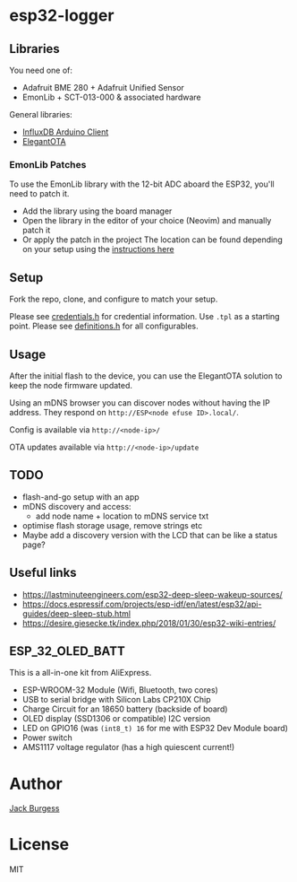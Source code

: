 # esp32-logger

## Libraries

You need one of:
 - Adafruit BME 280 + Adafruit Unified Sensor
 - EmonLib + SCT-013-000 & associated hardware

General libraries:
 - [InfluxDB Arduino Client](https://github.com/tobiasschuerg/InfluxDB-Client-for-Arduino)
 - [ElegantOTA](https://github.com/ayushsharma82/AsyncElegantOTA)

### EmonLib Patches

To use the EmonLib library with the 12-bit ADC aboard the ESP32, you'll need to patch it.
 - Add the library using the board manager
 - Open the library in the editor of your choice (Neovim) and manually patch it
 - Or apply the patch in the project
The location can be found depending on your setup using the [instructions here](https://support.arduino.cc/hc/en-us/articles/4411202655634-Find-Arduino-IDE-files-and-folders#:~:text=macOS%3A%20Arduino%20%3E%20Preferences-,Libraries,-Libraries%20installed%20with)

## Setup

Fork the repo, clone, and configure to match your setup.

Please see [credentials.h](./credentials.h) for credential information. Use `.tpl` as a starting point.
Please see [definitions.h](./definitions.h) for all configurables.

## Usage

After the initial flash to the device, you can use the ElegantOTA solution to keep the node firmware updated.

Using an mDNS browser you can discover nodes without having the IP address. They respond on `http://ESP<node efuse ID>.local/`.

Config is available via `http://<node-ip>/`

OTA updates available via `http://<node-ip>/update`

## TODO

 - flash-and-go setup with an app
 - mDNS discovery and access:
   - add node name + location to mDNS service txt
 - optimise flash storage usage, remove strings etc
 - Maybe add a discovery version with the LCD that can be like a status page?

## Useful links

 - https://lastminuteengineers.com/esp32-deep-sleep-wakeup-sources/
 - https://docs.espressif.com/projects/esp-idf/en/latest/esp32/api-guides/deep-sleep-stub.html
 - https://desire.giesecke.tk/index.php/2018/01/30/esp32-wiki-entries/

## ESP_32_OLED_BATT

This is a all-in-one kit from AliExpress.
 - ESP-WROOM-32 Module (Wifi, Bluetooth, two cores)
 - USB to serial bridge with Silicon Labs CP210X Chip
 - Charge Circuit for an 18650 battery (backside of board)
 - OLED display (SSD1306 or compatible) I2C version
 - LED on GPIO16 (was `(int8_t) 16` for me with  ESP32 Dev Module board)
 - Power switch
 - AMS1117 voltage regulator (has a high quiescent current!)


# Author

[Jack Burgess](https://jackburgess.dev)

# License

MIT
